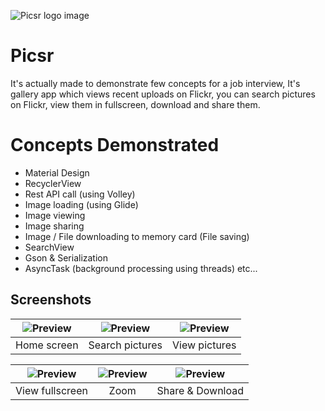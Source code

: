 ![Picsr logo image](https://github.com/kashifo/Picsr/raw/master/pictuers/picsr_icon_72px.png)
# Picsr
It's actually made to demonstrate few concepts for a job interview, It's gallery app which views recent uploads on Flickr, you can search pictures on Flickr, view them in fullscreen, download and share them.

# Concepts Demonstrated
- Material Design
- RecyclerView
- Rest API call (using Volley)
- Image loading (using Glide)
- Image viewing
- Image sharing
- Image / File downloading to memory card (File saving)
- SearchView
- Gson & Serialization
- AsyncTask (background processing using threads)
etc...


Screenshots
---------------------

|![Preview](https://github.com/kashifo/Picsr/raw/master/pictuers/picsr_1.png) | ![Preview](https://github.com/kashifo/Picsr/raw/master/pictuers/picsr_2.png) | ![Preview](https://github.com/kashifo/Picsr/raw/master/pictuers/picsr_3.png) |
|:-------------------:|:------------------------:|:-----------------:|
| Home screen | Search pictures | View pictures |

|![Preview](https://github.com/kashifo/Picsr/raw/master/pictuers/picsr_4.png) | ![Preview](https://github.com/kashifo/Picsr/raw/master/pictuers/picsr_5.png) | ![Preview](https://github.com/kashifo/Picsr/raw/master/pictuers/picsr_6.png) |
|:-------------------:|:------------------------:|:-----------------:|
| View fullscreen | Zoom | Share & Download |
